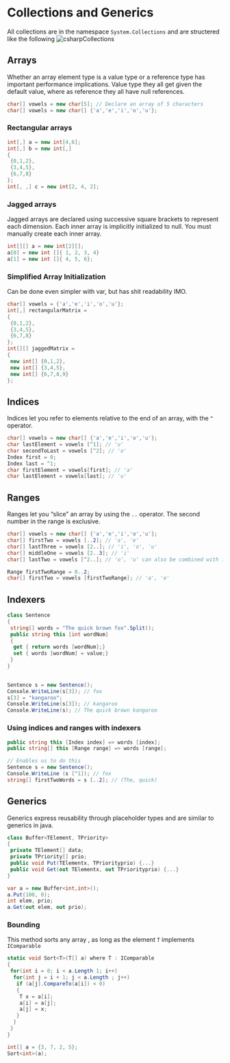 # Collections and Generics

All collections are in the namespace `System.Collections` and are structered like the following
![csharpCollections](/img/programming/csharpCollections.png)

## Arrays

Whether an array element type is a value type or a reference type has important performance implications. Value type they all get given the default value, where as reference they all have null references.

```csharp
char[] vowels = new char[5]; // Declare an array of 5 characters
char[] vowels = new char[] {'a','e','i','o','u'};
```

### Rectangular arrays

```csharp
int[,] a = new int[4,6];
int[,] b = new int[,]
{
 {0,1,2},
 {3,4,5},
 {6,7,8}
};
int[, ,] c = new int[2, 4, 2];
```

### Jagged arrays

Jagged arrays are declared using successive square brackets to represent each
dimension. Each inner array is implicitly initialized to null. You must manually create each inner array.

```csharp
int[][] a = new int[2][];
a[0] = new int []{ 1, 2, 3, 4}
a[1] = new int []{ 4, 5, 6};
```

### Simplified Array Initialization

Can be done even simpler with var, but has shit readability IMO.

```csharp
char[] vowels = {'a','e','i','o','u'};
int[,] rectangularMatrix =
{
 {0,1,2},
 {3,4,5},
 {6,7,8}
};
int[][] jaggedMatrix =
{
 new int[] {0,1,2},
 new int[] {3,4,5},
 new int[] {6,7,8,9}
};
```

## Indices

Indices let you refer to elements relative to the end of an array, with the `^` operator.

```csharp
char[] vowels = new char[] {'a','e','i','o','u'};
char lastElement = vowels [^1]; // 'u'
char secondToLast = vowels [^2]; // 'o'
Index first = 0;
Index last = ^1;
char firstElement = vowels[first]; // 'a'
char lastElement = vowels[last]; // 'u'
```

## Ranges

Ranges let you “slice” an array by using the `..` operator. The second number in the range is exclusive.

```csharp
char[] vowels = new char[] {'a','e','i','o','u'};
char[] firstTwo = vowels [..2]; // 'a', 'e'
char[] lastThree = vowels [2..]; // 'i', 'o', 'u'
char[] middleOne = vowels [2..3]; // 'i'
char[] lastTwo = vowels [^2..]; // 'o', 'u' can also be combined with indices

Range firstTwoRange = 0..2;
char[] firstTwo = vowels [firstTwoRange]; // 'a', 'e'
```

## Indexers

```csharp
class Sentence
{
 string[] words = "The quick brown fox".Split();
 public string this [int wordNum]
 {
  get { return words [wordNum];}
  set { words [wordNum] = value;}
 }
}
      

Sentence s = new Sentence();
Console.WriteLine(s[3]); // fox
s[3] = "kangaroo";
Console.WriteLine(s[3]); // kangaroo
Console.WriteLine(s); // The quick brown kangaroo
```

### Using indices and ranges with indexers

```csharp
public string this [Index index] => words [index];
public string[] this [Range range] => words [range];

// Enables us to do this
Sentence s = new Sentence();
Console.WriteLine (s [^1]); // fox
string[] firstTwoWords = s [..2]; // (The, quick)
```

## Generics

Generics express reusability through placeholder types and are similar to generics in java.

```csharp
class Buffer<TElement, TPriority>
{
 private TElement[] data;
 private TPriority[] prio;
 public void Put(TElementx, TPriorityprio) {...}
 public void Get(out TElementx, out TPriorityprio) {...}
}

var a = new Buffer<int,int>();
a.Put(100, 0);
int elem, prio;
a.Get(out elem, out prio);
```

### Bounding

This method sorts any array , as long as the element `T` implements `IComparable`

```csharp
static void Sort<T>(T[] a) where T : IComparable
{
 for(int i = 0; i < a.Length 1; i++)
  for(int j = i + 1; j < a.Length ; j++)
   if (a[j].CompareTo(a[i]) < 0)
   {
    T x = a[i];
    a[i] = a[j];
    a[j] = x;
   }
  }
 }
}

int[] a = {3, 7, 2, 5};
Sort<int>(a);
```

